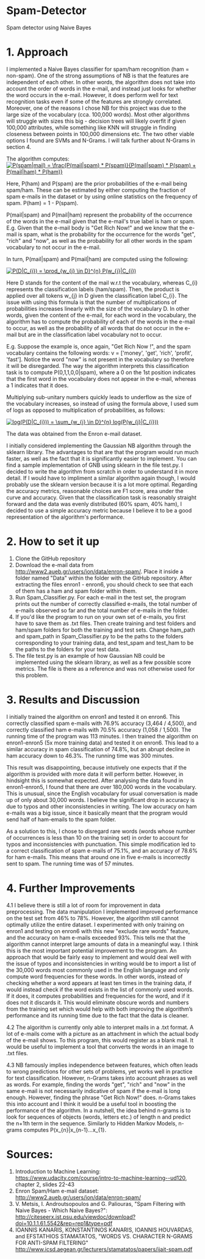 # Spam-Detector
Spam detector using Naive Bayes

# 1. Approach

I implemented a Naive Bayes classifier for spam/ham recognition (ham = non-spam). One of the strong assumptions of NB is that the features are independent of each other. In other words, the algorithm does not take into account the order of words in the e-mail, and instead just looks for whether the word occurs in the e-mail. However, it does perform well for text recognition tasks even if some of the features are strongly correlated. Moreover, one of the reasons I chose NB for this project was due to the large size of the vocabulary (cca. 100,000 words). Most other algorithms will struggle with sizes this big - decision trees will likely overfit if given 100,000 attributes, while something like KNN will struggle in finding closeness between points in 100,000 dimensions etc. The two other viable options I found are SVMs and N-Grams. I will talk further about N-Grams in section 4.

The algorithm computes:
<a href="https://www.codecogs.com/eqnedit.php?latex=P(spam|mail)&space;=&space;\frac{P(mail|spam)&space;*&space;P(spam)}{P(mail|spam)&space;*&space;P(spam)&space;&plus;&space;P(mail|ham)&space;*&space;P(ham)}" target="_blank"><img src="https://latex.codecogs.com/gif.latex?P(spam|mail)&space;=&space;\frac{P(mail|spam)&space;*&space;P(spam)}{P(mail|spam)&space;*&space;P(spam)&space;&plus;&space;P(mail|ham)&space;*&space;P(ham)}" title="P(spam|mail) = \frac{P(mail|spam) * P(spam)}{P(mail|spam) * P(spam) + P(mail|ham) * P(ham)}" /></a>

Here, P(ham) and P(spam) are the prior probabilities of the e-mail being spam/ham. These can be estimated by either computing the fraction of spam e-mails in the dataset or by using online statistics on the frequency of spam. P(ham) = 1 - P(spam).

P(mail|spam) and P(mail|ham) represent the probability of the occurrence of the words in the e-mail given that the e-mail's true label is ham or spam. E.g. Given that the e-mail body is "Get Rich Now!" and we know that the e-mail is spam, what is the probability for the occurrence for the words "get", "rich" and "now", as well as the probability for all other words in the spam vocabulary to not occur in the e-mail. 

In turn, P(mail|spam) and P(mail|ham) are computed using the following:

<a href="https://www.codecogs.com/eqnedit.php?latex=P(D|C_{i})&space;=&space;\prod_{w_{j}&space;\in&space;D}^{n}&space;P(w_{j}|C_{i})" target="_blank"><img src="https://latex.codecogs.com/gif.latex?P(D|C_{i})&space;=&space;\prod_{w_{j}&space;\in&space;D}^{n}&space;P(w_{j}|C_{i})" title="P(D|C_{i}) = \prod_{w_{j} \in D}^{n} P(w_{j}|C_{i})" /></a>

Here D stands for the content of the mail w.r.t the vocabulary, whereas C_{i} represents the classification labels (ham/spam). Then, the product is applied over all tokens w_{j} in D given the classification label C_{i}. The issue with using this formula is that the number of multiplications of probabilities increases linearly with the size of the vocabulary D. In other words, given the content of the e-mail, for each word in the vocabulary, the algorithm has to compute the probability of each of the words in the e-mail to occur, as well as the probability of all words that do not occur in the e-mail but are in the classification label vocabulary not to occur.

E.g. Suppose the example is, once again, "Get Rich Now !", and the spam vocabulary contains the following words: v = ['money', 'get', 'rich', 'profit', 'fast']. Notice the word "now" is not present in the vocabulary so therefore it will be disregarded. The way the algorithm interprets this classification task is to compute P(0,1,1,0,0|spam), where a 0 on the 1st position indicates that the first word in the vocabulary does not appear in the e-mail, whereas a 1 indicates that it does.

Multiplying sub-unitary numbers quickly leads to underflow as the size of the vocabulary increases, so instead of using the formula above, I used sum of logs as opposed to multiplication of probabilities, as follows:

<a href="https://www.codecogs.com/eqnedit.php?latex=log(P(D|C_{i}))&space;=&space;\sum_{w_{j}&space;\in&space;D}^{n}&space;log(P(w_{j}|C_{i}))" target="_blank"><img src="https://latex.codecogs.com/gif.latex?log(P(D|C_{i}))&space;=&space;\sum_{w_{j}&space;\in&space;D}^{n}&space;log(P(w_{j}|C_{i}))" title="log(P(D|C_{i})) = \sum_{w_{j} \in D}^{n} log(P(w_{j}|C_{i}))" /></a>




The data was obtained from the Enron e-mail dataset.

I initially considered implementing the Gaussian NB algorithm through the sklearn library. The advantages to that are that the program would run much faster, as well as the fact that it is significantly easier to implement. You can find a sample implementation of GNB using sklearn in the file test.py. I decided to write the algorithm from scratch in order to understand it in more detail. If I would have to impliment a similar algorithm again though, I would probably use the sklearn version because it is a lot more optimal. Regarding the accuracy metrics, reasonable choices are F1 score, area under the curve and accuracy. Given that the classification task is reasonably straight forward and the data was evenly distributed (60% spam, 40% ham), I decided to use a simple accuracy metric because I believe it to be a good representation of the algorithm's performance.

# 2. How to set it up

1. Clone the GitHub repository
2. Download the e-mail data from http://www2.aueb.gr/users/ion/data/enron-spam/. Place it inside a folder named "Data" within the folder with the GitHub repository. After extracting the files enron1 - enron6, you should check to see that each of them has a ham and spam folder within them.
3. Run Spam_Classifier.py. For each e-mail in the test set, the program prints out the number of correctly classified e-mails, the total number of e-mails observed so far and the total number of e-mails in the folder.
4. If you'd like the program to run on your own set of e-mails, you first have to save them as .txt files. Then create training and test folders and ham/spam folders for both the training and test sets. Change ham_path and spam_path in Spam_Classifier.py to be the paths to the folders corresponding to your training data, and test_spam and test_ham to be the paths to the folders for your test data.
5. The file test.py is an example of how Gaussian NB could be implemented using the sklearn library, as well as a few possible score metrics. The file is there as a reference and was not otherwise used for this problem.
  
# 3. Results and Discussion

I initially trained the algorithm on enron1 and tested it on enron6. This correctly classified spam e-mails with 76.9% accuracy (3,464 / 4,500), and correctly classified ham e-mails with 70.5% accuracy (1,058 / 1,500). The running time of the program was 113 minutes. I then trained the algorithm on enron1-enron5 (5x more training data) and tested it on enron6. This lead to a similar accuracy in spam classification of 74.8%, but an abrupt decline in ham accuracy down to 46.3%. The running time was 300 minutes.

This result was disappointing, because intutively one expects that if the algorithm is provided with more data it will perform better. However, in hindsight this is somewhat expected. After analysing the data found in enron1-enron5, I found that there are over 180,000 words in the vocabulary. This is unusual, since the English vocabulary for usual conversation is made up of only about 30,000 words. I believe the significant drop in accuracy is due to typos and other inconsistencies in writing. The low accuracy on ham e-mails was a big issue, since it basically meant that the program would send half of ham-emails to the spam folder.

As a solution to this, I chose to disregard rare words (words whose number of occurrences is less than 10 on the training set) in order to account for typos and inconsistencies with punctuation. This simple modification led to a correct classification of spam e-mails of 75.1%, and an accuracy of 78.6% for ham e-mails. This means that around one in five e-mails is incorrectly sent to spam. The running time was of 57 minutes.

# 4. Further Improvements

4.1 I believe there is still a lot of room for improvement in data preprocessing. The data manipulation I implemented improved performance on the test set from 46% to 78%. However, the algorithm still cannot optimally utilize the entire dataset. I experimented with only training on enron1 and testing on enron6 with this new "exclude rare words" feature, and the accuracy on ham e-mails exceeded 93%. This tells me that the algorithm cannot interpret large amounts of data in a meaningful way. I think this is the most important potential improvement to the program. An approach that would be fairly easy to implement and would deal well with the issue of typos and inconsistencies in writing would be to import a list of the 30,000 words most commonly used in the English language and only compute word frequencies for these words. In other words, instead of checking whether a word appears at least ten times in the training data, if would instead check if the word exists in the list of commonly used words. If it does, it computes probabilities and frequencies for the word, and if it does not it discards it. This would eliminate obscure words and numbers from the training set which would help with both improving the algorithm’s performance and its running time due to the fact that the data is cleaner.

4.2 The algorithm is currently only able to interpret mails in a .txt format. A lot of e-mails come with a picture as an attachment in which the actual body of the e-mail shows. To this program, this would register as a blank mail. It would be useful to implement a tool that converts the words in an image to .txt files.

4.3 NB famously implies independence between features, which often leads to wrong predictions for other sets of problems, yet works well in practice for text classification. However, n-Grams takes into account phrases as well as words. For example, finding the words "get", "rich" and "now" in the same e-mail is not necessarily indicative of spam if the e-mail is long enough. However, finding the phrase "Get Rich Now!" does. n-Grams takes this into account and I think it would be a useful tool in boosting the performance of the algorithm. In a nutshell, the idea behind n-grams is to look for sequences of objects (words, letters etc.) of length n and predict the n+1th term in the sequence. Similarly to Hidden Markov Models, n-grams computes P(x_{n}|x_{n-1}...x_{1}.

# Sources:
1. Introduction to Machine Learning: https://www.udacity.com/course/intro-to-machine-learning--ud120, chapter 2, slides 22-43
2. Enron Spam/Ham e-mail dataset: http://www2.aueb.gr/users/ion/data/enron-spam/
3. V. Metsis, I. Androutsopoulos and G. Paliouras, "Spam Filtering with 
Naive Bayes - Which Naive Bayes?": http://citeseerx.ist.psu.edu/viewdoc/download?doi=10.1.1.61.5542&rep=rep1&type=pdf
4. IOANNIS KANARIS, KONSTANTINOS KANARIS, IOANNIS HOUVARDAS, and EFSTATHIOS STAMATATOS, "WORDS VS. CHARACTER N-GRAMS FOR ANTI-SPAM FILTERING" http://www.icsd.aegean.gr/lecturers/stamatatos/papers/ijait-spam.pdf
